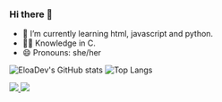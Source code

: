 ### Hi there 👋

- 🌱 I’m currently learning html, javascript and python.
- 👩‍💻 Knowledge in C.
- 😄 Pronouns: she/her

![EloaDev's GitHub stats](https://github-readme-stats.vercel.app/api?username=EloaDev&show_icons=true&theme=ayu-mirage)
![Top Langs](https://github-readme-stats.vercel.app/api/top-langs/?username=EloaDev&layout=compact&theme=ayu-mirage)

<div>
  <a href = "mailto: eloamello126@gmail.com" target="_blank"><img src="https://img.shields.io/badge/Gmail-D14836?style=for-the-badge&logo=gmail&logoColor=white" target="_blank"> </a>
  <a href="https://www.instagram.com/iam.eloamellx/" target="_blank"><img src="https://img.shields.io/badge/-Instagram-%23E4405F?style=for-the-badge&logo=instagram&logoColor=white"target="_blank"> </a>
